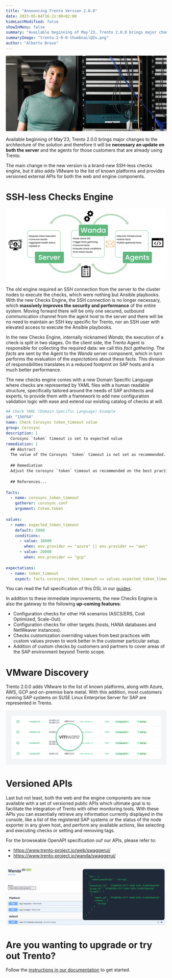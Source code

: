 ```yaml
---
title: "Announcing Trento Version 2.0.0"
date: 2023-05-04T16:21:00+02:00
hideLastModified: false
showInMenu: false
summary: "Available beginning of May’23, Trento 2.0.0 brings major changes to the architecture of the solution..."
summaryImage: "trento-2-0-0-thumbnail@2x.png"
author: "Alberto Bravo"
---
```

![Trento Release Version 2.0.0](trento-release-2-0-0-hero@2x.png)

Available beginning of May’23, Trento 2.0.0 brings major changes to the architecture of the solution and therefore it will be **necessary an update on both the server** and the agents for those customers that are already using Trento. 

The main change in the new version is a brand-new SSH-less checks engine, but it also adds VMware to the list of known platforms and provides versioned external APIs for both the web and engine components.

# SSH-less Checks Engine

![Trento Checks Engine](trento-checks-engine@2x.png)

The old engine required an SSH connection from the server to the cluster nodes to execute the checks, which were nothing but Ansible playbooks. With the new Checks Engine, the SSH connection is no longer necessary, which **massively improves the security and performance** of the entire system. Moving forward there will be only one secured, outbound communication channel from the agent host to the server and there will be no need to maintain an SSH key specific for Trento, nor an SSH user with elevated access to execute the Ansible playbooks.

In the new Checks Engine, internally nicknamed _Wanda_, the execution of a check is split in two stages. On the client side, the Trento Agent is responsible for collecting the required data: we call this _fact gathering_. The _facts_ are sent by the Agent to the _Wanda_ server component, which in turn performs the evaluation of the _expectations_ about these facts. This division of responsibilities translates in a reduced footprint on SAP hosts and a much better performance.

The new checks engine comes with a new Domain Specific Language where checks are represented by YAML files with a human readable structure, specifically tailored around the needs of SAP architects and experts, to provide them with a framework to add new configuration validation logic with ease and extend our existing catalog of checks at will.

```yaml
## Check YAML (Domain Specific Language) Example
id: "156F64"
name: Check Corosync token_timeout value
group: Corosync
description: |
  Corosync `token` timeout is set to expected value
remediation: |
  ## Abstract
  The value of the Corosync `token` timeout is not set as recommended.

  ## Remediation
  Adjust the corosync `token` timeout as recommended on the best practices, and reload the corosync configuration...

  ## References...

facts:
  - name: corosync_token_timeout
    gatherer: corosync.conf
    argument: totem.token

values:
  - name: expected_token_timeout
    default: 5000
    conditions:
      - value: 30000
        when: env.provider == "azure" || env.provider == "aws"
      - value: 20000
        when: env.provider == "gcp"

expectations:
  - name: token_timeout
    expect: facts.corosync_token_timeout == values.expected_token_timeout
```

You can read the full specification of this DSL in our [guides](https://github.com/trento-project/wanda/blob/main/guides/specification.md).

In addition to these immediate improvements, the new Checks Engine is also the gateway to the following **up-coming features**:
* Configuration checks for other HA scenarios (ASCS/ERS, Cost Optimized, Scale-Out).
* Configuration checks for other targets (hosts, HANA databases and NetWeaver instances).
* Checks customization overriding values from best practices with custom values proven to work better in the customer particular setup.
* Addition of custom checks by customers and partners to cover areas of the SAP environment beyond Trento scope.

# VMware Discovery

Trento 2.0.0 adds VMware to the list of known platforms, along with Azure, AWS, GCP and on-premise bare metal. With this addition, most customers running SAP systems on SUSE Linux Enterprise Server for SAP are represented in Trento.

![Trento VMware Discovery](trento-vmware-discovery@2x.png)

# Versioned APIs

Last but not least, both the web and the engine components are now available with a set of versioned public APIs which ultimate goal is to facilitate the integration of Trento with other monitoring tools. With these APIs you can essentially retrieve any information currently displayed in the console, like a list of the registered SAP systems or the status of the node exporter in any given host, and perform any available actions, like selecting and executing checks or setting and removing tags.

For the browseable OpenAPI specification ouf our APIs, please refer to:
* https://www.trento-project.io/web/swaggerui/
* https://www.trento-project.io/wanda/swaggerui/

![Trento External APIs](trento-external-api@2x.png)

# Are you wanting to upgrade or try out Trento?
Follow the [instructions in our documentation](https://documentation.suse.com/sles-sap/trento/single-html/SLES-SAP-trento/index.html "Getting started with Trento Premium") to get started.
